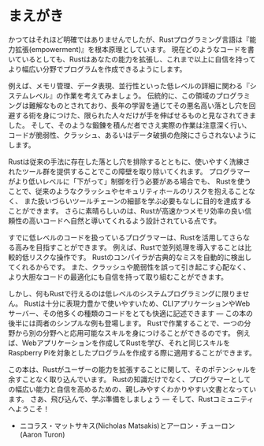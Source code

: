 <!--
# Foreword
-->
# まえがき

<!--
It wasn’t always so clear, but the Rust programming language is fundamentally
about _empowerment_: no matter what kind of code you are writing now, Rust
empowers you to reach farther, to program with confidence in a wider variety of
domains than you did before.
-->
かつてはそれほど明確ではありませんでしたが、Rustプログラミング言語は『能力拡張(empowerment)』を根本原理としています。
現在どのようなコードを書いているとしても、Rustはあなたの能力を拡張し、これまで以上に自信を持ってより幅広い分野でプログラムを作成できるようにします。

<!--
Take, for example, “systems-level” work that deals with low-level details of
memory management, data representation, and concurrency. Traditionally, this
realm of programming is seen as arcane, accessible only to a select few who
have devoted the necessary years learning to avoid its infamous pitfalls. And
even those who practice it do so with caution, lest their code be open to
exploits, crashes, or corruption.
-->
例えば、メモリ管理、データ表現、並行性といった低レベルの詳細に関わる『システムレベル』の作業を考えてみましょう。
伝統的に、この領域のプログラミングは難解なものとされており、長年の学習を通じてその悪名高い落とし穴を回避する術を身につけた、限られた人々だけが手を伸ばせるものと見なされてきました。
そして、そのような鍛錬を積んだ者でさえ実際の作業は注意深く行い、コードが脆弱性、クラッシュ、あるいはデータ破損の危険にさらされないようにします。

<!--
Rust breaks down these barriers by eliminating the old pitfalls and providing a
friendly, polished set of tools to help you along the way. Programmers who need
to “dip down” into lower-level control can do so with Rust, without taking on
the customary risk of crashes or security holes, and without having to learn
the fine points of a fickle toolchain. Better yet, the language is designed to
guide you naturally towards reliable code that is efficient in terms of speed
and memory usage.
-->
Rustは従来の手法に存在した落とし穴を排除するとともに、使いやすく洗練されたツール群を提供することでこの障壁を取り除いてくれます。
プログラマーがより低いレベルに「下がって」制御を行う必要がある場合でも、
Rustを使うことで、従来のようなクラッシュやセキュリティホールのリスクを抱えることなく、
また扱いづらいツールチェーンの細部を学ぶ必要もなしに目的を達成することができます。
さらに素晴らしいのは、Rustが高速かつメモリ効率の良い信頼性の高いコードへ自然と導いてくれるよう設計されている点です。

<!--
Programmers who are already working with low-level code can use Rust to raise
their ambitions. For example, introducing parallelism in Rust is a relatively
low-risk operation: the compiler will catch the classical mistakes for you. And
you can tackle more aggressive optimizations in your code with the confidence
that you won’t accidentally introduce crashes or vulnerabilities.
-->
すでに低レベルのコードを扱っているプログラマーは、Rustを活用してさらなる高みを目指すことができます。
例えば、Rustで並列処理を導入することは比較的低リスクな操作です。
Rustのコンパイラが古典的なミスを自動的に検出してくれるからです。
また、クラッシュや脆弱性を誤って引き起こす心配なく、より大胆なコードの最適化にも自信を持って取り組むことができます。

<!--
But Rust isn’t limited to low-level systems programming. It’s expressive and
ergonomic enough to make CLI apps, web servers, and many other kinds of code
quite pleasant to write — you’ll find simple examples of both later in the
book. Working with Rust allows you to build skills that transfer from one
domain to another; you can learn Rust by writing a web app, then apply those
same skills to target your Raspberry Pi.
-->
しかし、何もRustで行えるのは低レベルのシステムプログラミングに限りません。
Rustは十分に表現力豊かで使いやすいため、CLIアプリケーションやWebサーバー、その他多くの種類のコードをとても快適に記述できます
— この本の後半には両者のシンプルな例も登場します。
Rustで作業することで、一つの分野から別の分野へと応用可能なスキルを身につけることができるのです。
例えば、Webアプリケーションを作成してRustを学び、それと同じスキルをRaspberry Piを対象としたプログラムを作成する際に適用することができます。

<!--
This book fully embraces the potential of Rust to empower its users. It’s a
friendly and approachable text intended to help you level up not just your
knowledge of Rust, but also your reach and confidence as a programmer in
general. So dive in, get ready to learn—and welcome to the Rust community!
-->
この本は、Rustがユーザーの能力を拡張することに関して、そのポテンシャルを余すことなく取り込んでいます。
Rustの知識だけでなく、プログラマーとしての幅広い能力と自信を高めるための、親しみやすくわかりやすい文書となっています。
さあ、飛び込んで、学ぶ準備をしましょう ― そして、Rustコミュニティへようこそ！

<!--
— Nicholas Matsakis and Aaron Turon
-->
- ニコラス・マットサキス(Nicholas Matsakis)とアーロン・チューロン(Aaron Turon)
